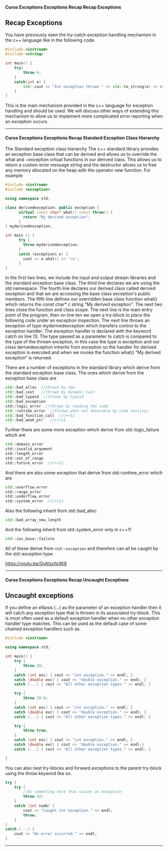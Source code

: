 #### Curso   Exceptions   Exceptions Recap   Recap Exceptions

## Recap Exceptions

You have previously seen the try-catch exception handling mechanism in the c++ language like in the following code.

```c++
#include <iostream>
#include <string>

int main() {
    try{
        throw 6;
    }
    catch(int e) {
        std::cout << "Int exception thrown " << std::to_string(e) << std::endl;
    }
} 
```

This is the main mechanism provided in the c++ language for exception handling and should be used. We will discuss 
other ways of extending this mechanism to allow us to implement more complicated error reporting when an exception occurs.

---

#### Curso   Exceptions   Exceptions Recap   Standard Exception Class Hierarchy

The Standard exception class hierarchy
The c++ standard library provides an exception base class that can be derived and allows us to override the what and ~exception virtual functions in our derived class. This allows us to return a custom error message string and the destructor allows us to free any memory allocated on the heap with the operator new function. For example

```c++
#include <iostream>
#include <exception>

using namespace std;

class derivedexception: public exception {
      virtual const char* what() const throw() {
        return "My derived exception";
      }
} myderivedexception;

int main () {
      try {
        throw myderivedexception;
      }
      catch (exception& e) {
        cout << e.what() << '\n';
      }
}
```

In the first two lines, we include the input and output stream libraries and the standard exception base class. 
The third line declares we are using the std namespace. The fourth line declares our derived class called derived
exception and that we are accessing the base class exception's public members. The fifth line defines our overridden 
base class function what() which returns the const char* c string "My derived exception”. The next two lines close 
the function and class scope. The next line is the main entry point of the program, then on line ten we open a 
try-block to place the following code under an exception inspection. The next line throws an exception of type 
myderivedexception which transfers control to the exception handler. The exception handler is declared with the 
keyword catch on line 13. The type passed as a parameter to catch is compared to the type of the thrown exception, 
in this case the type is exception and our class derivedexception inherits from exception so the handler for derived 
exception is executed and when we invoke the function what() “My derived exception” is returned.

There are a number of exceptions in the standard library which derive from the standard exception base class. The 
ones which derive from the exception base class are

```c++
std::bad_alloc  //thrown by new
std::bad_cast   //thrown by dynamic_cast
std::bad_typeid  //thrown by typeid
std::bad_exception
std::logic_error  //thrown by reading the code
std::runtime_error  //thrown when not detecable by code analisys
std::bad_function_call  //c++11
std::bad_weak_ptr   //c++11
```

Further there are some more exception which derive from std::logic_failure which are

```c++
std::domain_error
std::invalid_argument
std::length_error
std::out_of_range
std::future_error  //c++11
```

And there are also some exception that derive from std::runtime_error which are

```c++
std::overflow_error
std::range_error
std::underflow_error
std::system_error  //c++11
```

Also the following inherit from std::bad_alloc

```c++
std::bad_array_new_length
```

And the following inherit from std::system_error only in c++11

```c++
std::ios_base::failure
```

All of these derive from `std::exception` and therefore can all be caught by the std::exception type.

https://youtu.be/GvAIsxfq3K8


---

#### Curso   Exceptions   Exceptions Recap   Uncaught Exceptions

## Uncaught exceptions

If you define an ellipsis (...) as the parameter of an exception handler then it will catch any exception 
type that is thrown in its associated try-block. This is most often used as a default exception handler 
when no other exception handler type matches. This can be used as the default case of some chained exception 
handlers such as.

```C++
#include <iostream>

using namespace std;

int main() {
    try {
        throw 20;
    }
    catch (int exc) { cout << "int exception." << endl; }
    catch (double exc) { cout << "double exception." << endl; }
    catch (...) { cout << "All other exception types." << endl; }

    try {
        throw 20.0;
    }
    catch (int exc) { cout << "int exception." << endl; }
    catch (double exc) { cout << "double exception." << endl; }
    catch (...) { cout << "All other exception types." << endl; }

    try {
        throw true;
    }
    catch (int exc) { cout << "int exception." << endl; }
    catch (double exc) { cout << "double exception." << endl;}
    catch (...) { cout << "All other exception types." << endl; }

}
```

You can also nest try-blocks and forward exceptions to the parent try-block using the throw keyword like so.

```C++
try {
    try {
        //Do something here that causes an exception
        throw 10;
    }
    catch (int numb) {
        cout << "Caught int exception." << endl;
        throw;
    }
}
catch (...) {
    cout << "An error occurred." << endl;
}
```

---

